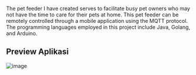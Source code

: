 The pet feeder I have created serves to facilitate busy pet owners who may not have the time to care for their pets at home. This pet feeder can be remotely controlled through a mobile application using the MQTT protocol. The programming languages employed in this project include Java, Golang, and Arduino.


##  **Preview Aplikasi**
![image](https://github.com/Damaramon/Arpet-Feeder/assets/128273587/315b223c-45a4-4b69-bcbc-1e7ebdf68a75)


